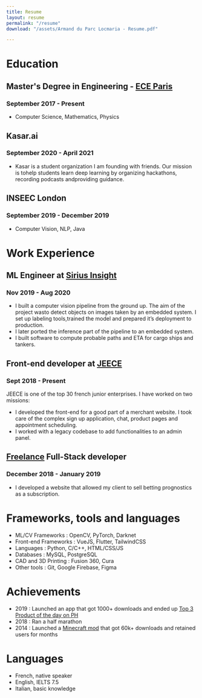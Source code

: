 ```yaml
---
title: Resume
layout: resume
permalink: "/resume"
download: "/assets/Armand du Parc Locmaria - Resume.pdf"

---
```

# Education

## Master's Degree in Engineering - [ECE Paris](https://www.ece.fr/ecole-ingenieur/)

### September 2017 - Present

* Computer Science, Mathematics, Physics

## Kasar.ai

### September 2020 - April 2021

* Kasar is a student organization I am founding with friends.  Our mission is tohelp students learn deep learning by organizing hackathons, recording podcasts andproviding guidance.

## INSEEC London

### September 2019 - December 2019

* Computer Vision, NLP, Java

# Work Experience

## ML Engineer at [Sirius Insight](https://www.siriusinsight.ai/)

### Nov 2019 - Aug 2020  

* I built a computer vision pipeline from the ground up. The aim of the project wasto detect objects on images taken by an embedded system. I set up labeling tools,trained the model and prepared it’s deployment to production.
* I later ported the inference part of the pipeline to an embedded system.
* I built software to compute probable paths and ETA for cargo ships and tankers.

## Front-end developer at [JEECE](https://www.jeece.fr/)

### Sept 2018 - Present

JEECE is one of the top 30 french junior enterprises. I have worked on two missions:

* I developed the front-end for a good part of a merchant website. I took care of the complex sign up application, chat, product pages and appointment scheduling.
* I worked with a legacy codebase to add functionalities to an admin panel.

## [Freelance](https://www.malt.fr/profile/armandduparclocmaria) Full-Stack developer

### December 2018 - January 2019

* I developed a website that allowed my client to sell betting prognostics as a subscription.

# Frameworks, tools and languages

* ML/CV Frameworks : OpenCV, PyTorch, Darknet
* Front-end Frameworks : VueJS, Flutter, TailwindCSS
* Languages : Python, C/C++, HTML/CSS/JS
* Databases : MySQL, PostgreSQL
* CAD and 3D Printing : Fusion 360, Cura
* Other tools : Git, Google Firebase, Figma

# Achievements

* 2019 : Launched an app that got 1000+ downloads and ended up [Top 3 Product of the day on PH](https://www.producthunt.com/posts/draft-2faab89a-3e8d-4d42-ada3-73d69511104f)
* 2018 : Ran a half marathon
* 2014 : Launched a [Minecraft mod](https://armandpl.com/projects/cng-mods.html) that got 60k+ downloads and retained users for months

# Languages

* French, native speaker
* English, IELTS 7.5
* Italian, basic knowledge